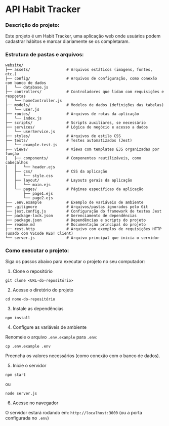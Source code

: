 # API Habit Tracker
### Descrição do projeto:
Este projeto é um Habit Tracker, uma aplicação web onde usuários podem cadastrar hábitos e marcar diariamente se os completaram.

### Estrutura de pastas e arquivos:
```
website/
├── assets/                # Arquivos estáticos (imagens, fontes, etc.)
├── config/                # Arquivos de configuração, como conexão com banco de dados
│   └── database.js
├── controllers/           # Controladores que lidam com requisições e respostas
│   └── homeController.js
├── models/                # Modelos de dados (definições das tabelas)
│   └── user.js
├── routes/                # Arquivos de rotas da aplicação
│   └── index.js
├── scripts/               # Scripts auxiliares, se necessário
├── services/              # Lógica de negócio e acesso a dados
│   └── userService.js
├── styles/                # Arquivos de estilo CSS
├── tests/                 # Testes automatizados (Jest)
│   └── example.test.js
├── views/                 # Views com templates EJS organizadas por função
│   ├── components/        # Componentes reutilizáveis, como cabeçalhos
│   │   └── header.ejs
│   ├── css/               # CSS da aplicação
│   │   └── style.css
│   ├── layout/            # Layouts gerais da aplicação
│   │   └── main.ejs
│   └── pages/             # Páginas específicas da aplicação
│       ├── page1.ejs
│       └── page2.ejs
├── .env.example           # Exemplo de variáveis de ambiente
├── .gitignore             # Arquivos/pastas ignorados pelo Git
├── jest.config.js         # Configuração do framework de testes Jest
├── package-lock.json      # Gerenciamento de dependências
├── package.json           # Dependências e scripts do projeto
├── readme.md              # Documentação principal do projeto
├── rest.http              # Arquivo com exemplos de requisições HTTP (usado com VSCode REST Client)
└── server.js              # Arquivo principal que inicia o servidor
```

### Como executar o projeto:
Siga os passos abaixo para executar o projeto no seu computador:

1. Clone o repositório
```
git clone <URL-do-repositório>
```

2. Acesse o diretório do projeto
```
cd nome-do-repositório
```

3. Instale as dependências
```
npm install
```

4. Configure as variáveis de ambiente

Renomeie o arquivo `.env.example` para `.env`:
```
cp .env.example .env
```
Preencha os valores necessários (como conexão com o banco de dados).

5. Inicie o servidor
```
npm start
```
ou
```
node server.js
```

6. Acesse no navegador

O servidor estará rodando em:
`http://localhost:3000` (ou a porta configurada no `.env`)
